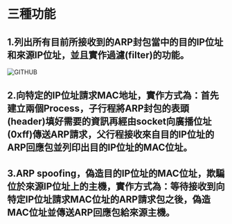 # 三種功能
## 1.列出所有目前所接收到的ARP封包當中的目的IP位址和來源IP位址，並且實作過濾(filter)的功能。
![GITHUB](https://lurl.cc/IsTwh " ")
## 2.向特定的IP位址請求MAC地址，實作方式為：首先建立兩個Process，子行程將ARP封包的表頭(header)填好需要的資訊再經由socket向廣播位址(0xff)傳送ARP請求，父行程接收來自目的IP位址的ARP回應包並列印出目的IP位址的MAC位址。
## 3.ARP spoofing，偽造目的IP位址的MAC位址，欺騙位於來源IP位址上的主機，實作方式為：等待接收到向特定IP位址請求MAC位址的ARP請求包之後，偽造MAC位址並傳送ARP回應包給來源主機。
